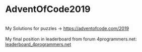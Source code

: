 # AdventOfCode2019
<br>My Solutions for puzzles -> https://adventofcode.com/2019
<br>
<br>My final position in leaderboard from forum 4programmers.net:
<br><a href="https://github.com/Pawel-Iskra/AdvenOfCode2019/blob/master/leaderboard_4programmers.net.jpg">leaderboard_4programmers.net</a>
